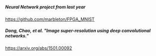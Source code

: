 
##### Neural Network project from last year
https://github.com/marbleton/FPGA_MNIST

##### Dong, Chao, et al. "Image super-resolution using deep convolutional networks."
https://arxiv.org/abs/1501.00092